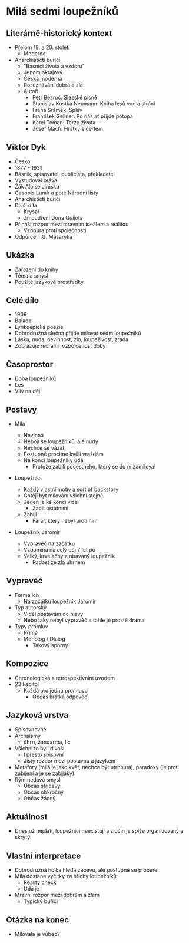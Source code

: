 # Milá sedmi loupežníků

## Literárně-historický kontext
- Přelom 19. a 20. století
    - Moderna
- Anarchističtí buřiči
    - "Básníci života a vzdoru"
    - Jenom okrajový
    - Česká moderna
    - Rozeznávání dobra a zla
    - Autoři
        - Petr Bezruč: Slezské písně
        - Stanislav Kostka Neumann: Kniha lesů vod a strání
        - Fráňa Šrámek: Splav
        - František Gellner: Po nás ať přijde potopa
        - Karel Toman: Torzo života
        - Josef Mach: Hrátky s čertem

## Viktor Dyk
- Česko
- 1877 - 1931
- Básník, spisovatel, publicista, překladatel
- Vystudoval práva
- Žák Aloise Jiráska
- Časopis Lumír a poté Národní listy
- Anarchističtí buřiči
- Další díla
    - Krysař
    - Zmoudření Dona Quijota
- Přináší rozpor mezi mravním ideálem a realitou
    - Vzpoura proti společnosti
- Odpůrce T.G. Masaryka

## Ukázka
- Zařazení do knihy
- Téma a smysl
- Použité jazykové prostředky

## Celé dílo
- 1906
- Balada
- Lyrikoepická poezie
- Dobrodružná slečna přijde milovat sedm loupežníků
- Láska, nuda, nevinnost, zlo, loupeživost, zrada
- Zobrazuje morální rozpolcenost doby

## Časoprostor
- Doba loupežníků
- Les
- Vliv na děj

## Postavy
- Milá
    - Nevinná
    - Nebojí se loupežníků, ale nudy
    - Nechce se vázat
    - Postupně procitne kvůli vraždám
    - Na konci loupežníky udá
        - Protože zabili pocestného, který se do ní zamiloval
- Loupežníci
    - Každý vlastní motiv a sort of backstory
    - Chtějí být milování všichni stejně
    - Jeden je ke konci více
        - Zabit ostatními
    - Zabíjí
        - Farář, který nebyl proti nim

- Loupežník Jaromír
    - Vypravěč na začátku
    - Vzpomíná na celý děj 7 let po
    - Velký, krvelačný a obávaný loupežník
        - Radost ze zla úhrnem

## Vypravěč
- Forma ich
    - Na začátku loupežník Jaromír
- Typ autorský
    - Viděl postavám do hlavy
    - Nebo taky nebyl vypravěč a tohle je prostě drama
- Typy promluv
    - Přímá
    - Monolog / Dialog
        - Takový sporný

## Kompozice
- Chronologická s retrospektivním úvodem
- 23 kapitol
    - Každá pro jednu promluvu
        - Občas krátká odpověď

## Jazyková vrstva
- Spisovnovné
- Archaismy
    - úhrn, žandarma, líc
- Všichni to byli divoši
    - I přesto spisovní
    - Jistý rozpor mezi postavou a jazykem
- Metafory (milá je jako květ, nechce být utrhnuta), paradoxy (je proti zabíjení a je se zabijáky)
- Rým nedává smysl
    - Občas střídavý
    - Občas obkročný
    - Občas žádný

## Aktuálnost
- Dnes už neplatí, loupežníci neexistují a zločin je spíše organizovaný a skrytý.

## Vlastní interpretace
- Dobrodružná holka hledá zábavu, ale postupně se probere
- Milá dostane výčitky za hříchy loupežníků
    - Reality check
    - Udá je
- Mravní rozpor mezi dobrem a zlem
    - Typický buřiči

## Otázka na konec
- Milovala je vůbec?

